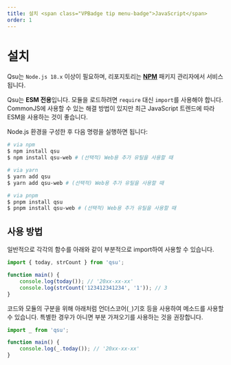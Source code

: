 ```yaml
---
title: 설치 <span class="VPBadge tip menu-badge">JavaScript</span>
order: 1
---
```


# 설치 <Badge type="tip" text="JavaScript" />

Qsu는 `Node.js 18.x` 이상이 필요하며, 리포지토리는 **[NPM](https://npmjs.com)** 패키지 관리자에서 서비스됩니다.

Qsu는 **ESM 전용**입니다. 모듈을 로드하려면 `require` 대신 `import`를 사용해야 합니다. CommonJS에 사용할 수 있는 해결 방법이 있지만 최근 JavaScript 트렌드에 따라 ESM을 사용하는 것이 좋습니다.

Node.js 환경을 구성한 후 다음 명령을 실행하면 됩니다:

```bash
# via npm
$ npm install qsu
$ npm install qsu-web # (선택적) Web용 추가 유틸을 사용할 때

# via yarn
$ yarn add qsu
$ yarn add qsu-web # (선택적) Web용 추가 유틸을 사용할 때

# via pnpm
$ pnpm install qsu
$ pnpm install qsu-web # (선택적) Web용 추가 유틸을 사용할 때
```

## 사용 방법

일반적으로 각각의 함수를 아래와 같이 부분적으로 import하여 사용할 수 있습니다.

```javascript
import { today, strCount } from 'qsu';

function main() {
	console.log(today()); // '20xx-xx-xx'
	console.log(strCount('123412341234', '1')); // 3
}
```

코드와 모듈의 구분을 위해 아래처럼 언더스코어(`_`)기호 등을 사용하여 메소드를 사용할 수 있습니다. 특별한 경우가 아니면 부분 가져오기를 사용하는 것을 권장합니다.

```javascript
import _ from 'qsu';

function main() {
	console.log(_.today()); // '20xx-xx-xx'
}
```
